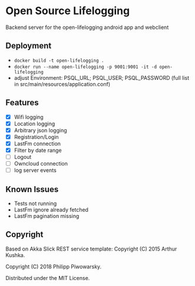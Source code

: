 Open Source Lifelogging
=======================

Backend server for the open-lifelogging android app and webclient

## Deployment

 - `docker build -t open-lifelogging .`
 - `docker run --name open-lifelogging -p 9001:9001 -it -d open-lifelogging` 
 - adjust Environment: PSQL_URL; PSQL_USER; PSQL_PASSWORD (full list in src/main/resources/application.conf)

## Features

- [x] Wifi logging
- [x] Location logging
- [x] Arbitrary json logging
- [x] Registration/Login
- [x] LastFm connection
- [x] Filter by date range
- [ ] Logout
- [ ] Owncloud connection
- [ ] log server events

## Known Issues

 - Tests not running
 - LastFm ignore already fetched
 - LastFm pagination missing

## Copyright

Based on Akka Slick REST service template: Copyright (C) 2015 Arthur Kushka.

Copyright (C) 2018 Philipp Piwowarsky.

Distributed under the MIT License.
